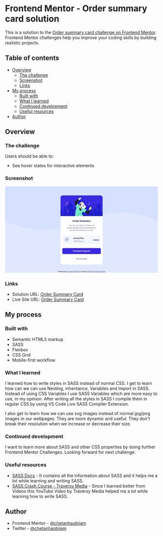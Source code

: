 # Frontend Mentor - Order summary card solution

This is a solution to the [Order summary card challenge on Frontend Mentor](https://www.frontendmentor.io/challenges/order-summary-component-QlPmajDUj). Frontend Mentor challenges help you improve your coding skills by building realistic projects. 

## Table of contents

- [Overview](#overview)
  - [The challenge](#the-challenge)
  - [Screenshot](#screenshot)
  - [Links](#links)
- [My process](#my-process)
  - [Built with](#built-with)
  - [What I learned](#what-i-learned)
  - [Continued development](#continued-development)
  - [Useful resources](#useful-resources)
- [Author](#author)


## Overview

### The challenge

Users should be able to:

- See hover states for interactive elements

### Screenshot

![](./images/screenshot.jpg)


### Links

- Solution URL: [Order Summary Card](https://github.com/chetanhaobijam/Order_Summary_Component_Main)
- Live Site URL: [Order Summary Card](https://chetanhaobijam.github.io/Order_Summary_Component_Main/)

## My process

### Built with

- Semantic HTML5 markup
- SASS
- Flexbox
- CSS Grid
- Mobile-first workflow


### What I learned

I learned how to write styles in SASS instead of normal CSS. I get to learn how can we can use Nesting, inheritance, Variables and Import in SASS. Instead of using CSS Variables I use SASS Variables which are more easy to use, in my opinion. After writing all the styles in SASS I compile them in regular CSS by using VS Code Live SASS Compiler Extension.

I also get to learn how we can use svg images instead of normal jpg/png images in our webpages. They are more dynamic and useful. They don't break their resolution when we increase or decrease their size.

### Continued development

I want to learn more about SASS and other CSS properties by doing further Frontend Mentor Challenges. Looking forward for next challenge.

### Useful resources

- [SASS Docs](https://sass-lang.com/) - It contains all the information about SASS and it helps me a lot while learning and writing SASS.
- [SASS Crash Course - Traversy Media](https://www.youtube.com/watch?v=nu5mdN2JIwM) - Since I learned better from Videos this YouTube Video by Traversy Media helped me a lot while learning how to write SASS.



## Author

- Frontend Mentor - [@chetanhaobijam](https://www.frontendmentor.io/profile/chetanhaobijam)
- Twitter - [@chetanhaobijam](https://www.twitter.com/chetanhaobijam)

